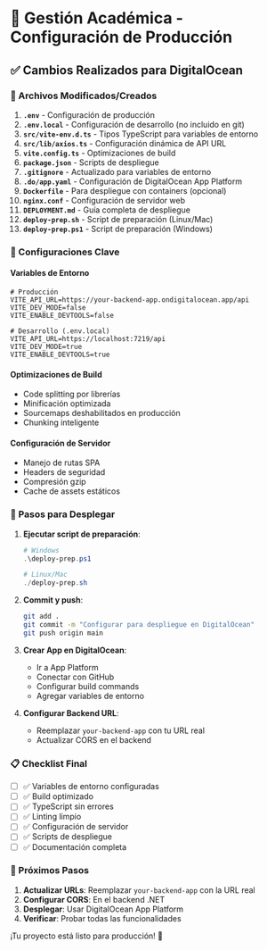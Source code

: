 # 🌟 Gestión Académica - Configuración de Producción

## ✅ Cambios Realizados para DigitalOcean

### 📁 Archivos Modificados/Creados

1. **`.env`** - Configuración de producción
2. **`.env.local`** - Configuración de desarrollo (no incluido en git)
3. **`src/vite-env.d.ts`** - Tipos TypeScript para variables de entorno
4. **`src/lib/axios.ts`** - Configuración dinámica de API URL
5. **`vite.config.ts`** - Optimizaciones de build
6. **`package.json`** - Scripts de despliegue
7. **`.gitignore`** - Actualizado para variables de entorno
8. **`.do/app.yaml`** - Configuración de DigitalOcean App Platform
9. **`Dockerfile`** - Para despliegue con containers (opcional)
10. **`nginx.conf`** - Configuración de servidor web
11. **`DEPLOYMENT.md`** - Guía completa de despliegue
12. **`deploy-prep.sh`** - Script de preparación (Linux/Mac)
13. **`deploy-prep.ps1`** - Script de preparación (Windows)

### 🔧 Configuraciones Clave

#### Variables de Entorno
```env
# Producción
VITE_API_URL=https://your-backend-app.ondigitalocean.app/api
VITE_DEV_MODE=false
VITE_ENABLE_DEVTOOLS=false

# Desarrollo (.env.local)
VITE_API_URL=https://localhost:7219/api
VITE_DEV_MODE=true
VITE_ENABLE_DEVTOOLS=true
```

#### Optimizaciones de Build
- Code splitting por librerías
- Minificación optimizada
- Sourcemaps deshabilitados en producción
- Chunking inteligente

#### Configuración de Servidor
- Manejo de rutas SPA
- Headers de seguridad
- Compresión gzip
- Cache de assets estáticos

### 🚀 Pasos para Desplegar

1. **Ejecutar script de preparación**:
   ```powershell
   # Windows
   .\deploy-prep.ps1
   
   # Linux/Mac
   ./deploy-prep.sh
   ```

2. **Commit y push**:
   ```bash
   git add .
   git commit -m "Configurar para despliegue en DigitalOcean"
   git push origin main
   ```

3. **Crear App en DigitalOcean**:
   - Ir a App Platform
   - Conectar con GitHub
   - Configurar build commands
   - Agregar variables de entorno

4. **Configurar Backend URL**:
   - Reemplazar `your-backend-app` con tu URL real
   - Actualizar CORS en el backend

### 📋 Checklist Final

- [ ] ✅ Variables de entorno configuradas
- [ ] ✅ Build optimizado
- [ ] ✅ TypeScript sin errores
- [ ] ✅ Linting limpio
- [ ] ✅ Configuración de servidor
- [ ] ✅ Scripts de despliegue
- [ ] ✅ Documentación completa

### 🎯 Próximos Pasos

1. **Actualizar URLs**: Reemplazar `your-backend-app` con la URL real
2. **Configurar CORS**: En el backend .NET
3. **Desplegar**: Usar DigitalOcean App Platform
4. **Verificar**: Probar todas las funcionalidades

¡Tu proyecto está listo para producción! 🚀
